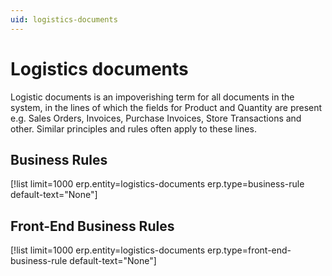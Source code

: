 ```yaml
---
uid: logistics-documents
---
```


# Logistics documents

Logistic documents is an impoverishing term for all documents in the system, in the lines of which the fields for Product and Quantity are present e.g. Sales Orders, Invoices, Purchase Invoices, Store Transactions and other.
Similar principles and rules often apply to these lines. 

## Business Rules

[!list limit=1000 erp.entity=logistics-documents erp.type=business-rule default-text="None"]

## Front-End Business Rules

[!list limit=1000 erp.entity=logistics-documents erp.type=front-end-business-rule default-text="None"]
